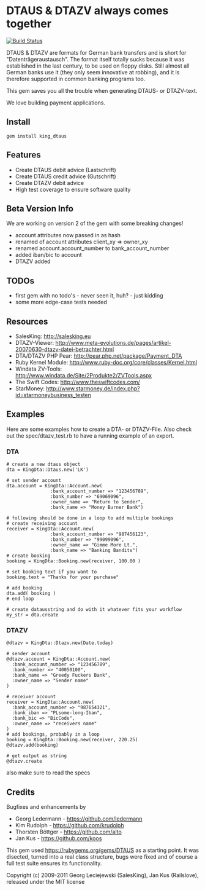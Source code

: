 # DTAUS & DTAZV always comes together

[![Build Status](https://secure.travis-ci.org/salesking/king_dtaus.png)](http://travis-ci.org/salesking/king_dtaus)

DTAUS & DTAZV are formats for German bank transfers and is short for
"Datenträgeraustausch". The format itself totally sucks because it was
established in the last century, to be used on floppy disks. Still almost
all German banks use it (they only seem innovative at robbing), and it is
therefore supported in common banking programs too.

This gem saves you all the trouble when generating DTAUS- or DTAZV-text.

We love building payment applications.

## Install

    gem install king_dtaus

## Features

* Create DTAUS debit advice (Lastschrift)
* Create DTAUS credit advice (Gutschrift)
* Create DTAZV debit advice
* High test coverage to ensure software quality

## Beta Version Info

We are working on version 2 of the gem with some breaking changes!

* account attributes now passed in as hash
* renamed of account attributes client_xy => owner_xy
* renamed account.account_number to bank_account_number
* added iban/bic to account
* DTAZV added

## TODOs

* first gem with no todo's - never seen it, huh? - just kidding
* some more edge-case tests needed

## Resources

* SalesKing: http://salesking.eu
* DTAZV-Viewer: http://www.meta-evolutions.de/pages/artikel-20070630-dtazv-datei-betrachter.html
* DTA/DTAZV PHP Pear: http://pear.php.net/package/Payment_DTA
* Ruby Kernel Module: http://www.ruby-doc.org/core/classes/Kernel.html
* Windata ZV-Tools: http://www.windata.de/Site/2Produkte2/ZVTools.aspx
* The Swift Codes: http://www.theswiftcodes.com/
* StarMoney: http://www.starmoney.de/index.php?id=starmoneybusiness_testen

## Examples

Here are some examples how to create a DTA- or DTAZV-File. Also check out the spec/dtazv_test.rb to have a running example of an export.

### DTA

    # create a new dtaus object
    dta = KingDta::Dtaus.new('LK')
  
    # set sender account
    dta.account = KingDta::Account.new(
                    :bank_account_number => "123456789",
                    :bank_number => "69069096",
                    :owner_name => "Return to Sender",
                    :bank_name => "Money Burner Bank")
  
    # following should be done in a loop to add multiple bookings
    # create receiving account
    receiver = KingDta::Account.new(
                    :bank_account_number => "987456123",
                    :bank_number => "99099096",
                    :owner_name => "Gimme More Lt.",
                    :bank_name => "Banking Bandits")
    # create booking
    booking = KingDta::Booking.new(receiver, 100.00 )
  
    # set booking text if you want to
    booking.text = "Thanks for your purchase"
 
    # add booking
    dta.add( booking )
    # end loop

    # create datausstring and do with it whatever fits your workflow
    my_str = dta.create

### DTAZV

    @dtazv = KingDta::Dtazv.new(Date.today)

    # sender account
    @dtazv.account = KingDta::Account.new(
      :bank_account_number => "123456789",
      :bank_number => "40050100",
      :bank_name => "Greedy Fuckers Bank",
      :owner_name => "Sender name"
    )

    # receiver account
    receiver = KingDta::Account.new(
      :bank_account_number => "987654321",
      :bank_iban => "PLsome-long-Iban",
      :bank_bic => "BicCode",
      :owner_name => "receivers name"
    )
    # add bookings, probably in a loop
    booking = KingDta::Booking.new(receiver, 220.25)
    @dtazv.add(booking)

    # get output as string
    @dtazv.create

also make sure to read the specs

## Credits

Bugfixes and enhancements by

* Georg Ledermann - https://github.com/ledermann
* Kim Rudolph - https://github.com/krudolph
* Thorsten Böttger - https://github.com/alto
* Jan Kus - https://github.com/koos

This gem used https://rubygems.org/gems/DTAUS as a starting point.
It was disected, turned into a real class structure, bugs were fixed and
of course a full test suite ensures its functionality.

Copyright (c) 2009-2011 Georg Leciejewski (SalesKing), Jan Kus (Railslove), released under the MIT license